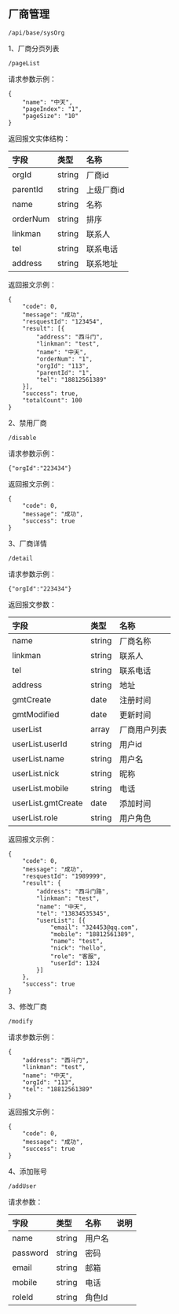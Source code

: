 ## 厂商管理

```
/api/base/sysOrg
```

1、厂商分页列表

```
/pageList
```

请求参数示例：

```
{
    "name": "中天",
    "pageIndex": "1",
    "pageSize": "10"
}
```

返回报文实体结构：

| 字段 | 类型 | 名称 |
| :--- | :--- | :--- |
| orgId | string | 厂商id |
| parentId | string | 上级厂商id |
| name | string | 名称 |
| orderNum | string | 排序 |
| linkman | string | 联系人 |
| tel | string | 联系电话 |
| address | string | 联系地址 |

返回报文示例：

```
{
    "code": 0,
    "message": "成功",
    "resquestId": "123454",
    "result": [{
        "address": "西斗门",
        "linkman": "test",
        "name": "中天",
        "orderNum": "1",
        "orgId": "113",
        "parentId": "1",
        "tel": "18812561389"
    }],
    "success": true,
    "totalCount": 100
}
```

2、禁用厂商

```
/disable
```

请求参数示例：

```
{"orgId":"223434"}
```

返回报文示例：

```
{
    "code": 0,
    "message": "成功",
    "success": true
}
```

3、厂商详情

```
/detail
```

请求参数示例：

```
{"orgId":"223434"}
```

返回报文参数：

| 字段 | 类型 | 名称 |
| :--- | :--- | :--- |
| name | string | 厂商名称 |
| linkman | string | 联系人 |
| tel | string | 联系电话 |
| address | string | 地址 |
| gmtCreate | date | 注册时间 |
| gmtModified | date | 更新时间 |
| userList | array | 厂商用户列表 |
| userList.userId | string | 用户id |
| userList.name | string | 用户名 |
| userList.nick | string | 昵称 |
| userList.mobile | string | 电话 |
| userList.gmtCreate | date | 添加时间 |
| userList.role | string | 用户角色 |

返回报文示例：

```
{
    "code": 0,
    "message": "成功",
    "resquestId": "1989999",
    "result": {
        "address": "西斗门路",
        "linkman": "test",
        "name": "中天",
        "tel": "13834535345",
        "userList": [{
            "email": "324453@qq.com",
            "mobile": "18812561389",
            "name": "test",
            "nick": "hello",
            "role": "客服",
            "userId": 1324
        }]
    },
    "success": true
}
```

3、修改厂商

```
/modify
```

请求参数示例：

```
{
    "address": "西斗门",
    "linkman": "test",
    "name": "中天",
    "orgId": "113",
    "tel": "18812561389"
}
```

返回报文示例：

```
{
    "code": 0,
    "message": "成功",
    "success": true
}
```

4、添加账号

```
/addUser
```

请求参数：

| 字段 | 类型 | 名称 | 说明 |
| :--- | :--- | :--- | :--- |
| name | string | 用户名 |  |
| password | string | 密码 |  |
| email | string | 邮箱 |  |
| mobile | string | 电话 |  |
| roleId | string | 角色Id |  |



